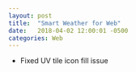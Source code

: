 ```yaml
---
layout: post
title:  "Smart Weather for Web"
date:   2018-04-02 12:00:01 -0500
categories: Web
---
```


- Fixed UV tile icon fill issue
